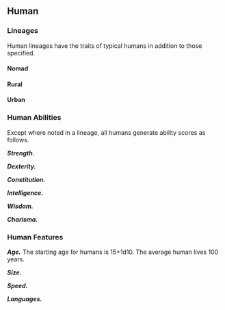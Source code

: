 ## Human

<!--Add copy here -->

### Lineages

Human lineages have the traits of typical humans in addition to those specified.

#### Nomad

<!--Add copy here -->

#### Rural

<!--Add copy here -->

#### Urban

<!--Add copy here -->

### Human Abilities

Except where noted in a lineage, all humans generate ability scores as follows.

***Strength.*** <!--Add copy here -->

***Dexterity.*** <!--Add copy here -->

***Constitution.*** <!--Add copy here -->

***Intelligence.*** <!--Add copy here -->

***Wisdom.*** <!--Add copy here -->

***Charisma.*** <!--Add copy here -->

### Human Features

***Age.*** The starting age for humans is 15+1d10. The average human lives 100 years.

***Size.*** <!--Add copy here -->

***Speed.*** <!--Add copy here -->

***Languages.*** <!--Add copy here -->
